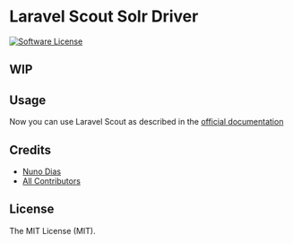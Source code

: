 # Laravel Scout Solr Driver

[![Software License](https://img.shields.io/badge/license-MIT-brightgreen.svg?style=flat-square)](LICENSE.md)

## WIP

## Usage

Now you can use Laravel Scout as described in the [official documentation](https://laravel.com/docs/5.3/scout)
## Credits

- [Nuno Dias](https://github.com/days85)
- [All Contributors](../../contributors)

## License

The MIT License (MIT).
